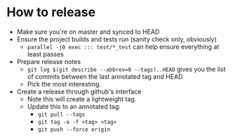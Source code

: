 # How to release

* Make sure you're on master and synced to HEAD
* Ensure the project builds and tests run (sanity check only, obviously)
    * `parallel -j0 exec ::: test/*_test` can help ensure everything at least passes
* Prepare release notes
    * `git log $(git describe --abbrev=0 --tags)..HEAD` gives you the list of commits between the last annotated tag and
      HEAD
    * Pick the most interesting.
* Create a release through github's interface
    * Note this will create a lightweight tag.
    * Update this to an annotated tag:
        * `git pull --tags`
        * `git tag -a -f <tag> <tag>`
        * `git push --force origin`
